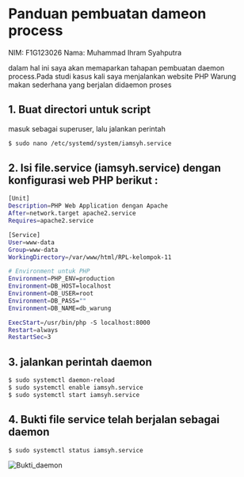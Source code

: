# Panduan pembuatan dameon process
NIM: F1G123026
Nama: Muhammad Ihram Syahputra

dalam hal ini saya akan memaparkan tahapan pembuatan daemon process.Pada studi kasus kali saya menjalankan website PHP Warung makan sederhana yang berjalan didaemon proses 

## 1. Buat directori untuk script
masuk sebagai superuser, lalu jalankan perintah
```bash
$ sudo nano /etc/systemd/system/iamsyh.service
```
## 2. Isi file.service (iamsyh.service) dengan konfigurasi web PHP berikut :
```bash
[Unit]
Description=PHP Web Application dengan Apache
After=network.target apache2.service
Requires=apache2.service

[Service]
User=www-data
Group=www-data
WorkingDirectory=/var/www/html/RPL-kelompok-11

# Environment untuk PHP
Environment=PHP_ENV=production
Environment=DB_HOST=localhost
Environment=DB_USER=root
Environment=DB_PASS=""
Environment=DB_NAME=db_warung

ExecStart=/usr/bin/php -S localhost:8000
Restart=always
RestartSec=3
```

## 3. jalankan perintah daemon 
```bash
$ sudo systemctl daemon-reload 
$ sudo systemctl enable iamsyh.service 
$ sudo systemctl start iamsyh.service
```

## 4. Bukti file service telah berjalan sebagai daemon
```bash
$ sudo systemctl status iamsyh.service
```
![Bukti_daemon](/Bukti_gambar/proof-iamdaemon.png)